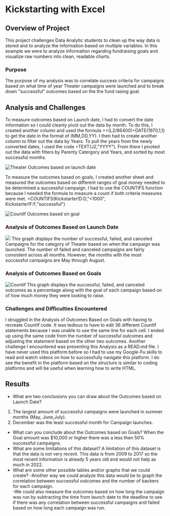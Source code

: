 # Kickstarting with Excel

## Overview of Project
This project challenges Data Analytic students to clean up the way data is stored and to analyze the information based on multiple variables. In this example we were to analyze information regarding fundraising goals and visualize raw numbers into clean, readable charts.

### Purpose
The purpose of my analysis was to correlate success criteria for campaigns based on what time of year Theater campaigns were launched and to break down "successful" outcomes based on the the fund rasing goal.  

## Analysis and Challenges
To measure outcomes based on Launch date, I had to convert the date information so I could cleanly pivot out the data by month. To do this, I created another column and used the formula ==(L2/86400)+DATE(1970,1,1) to get the date in the format of (MM,DD,YY).  I then had to create another column to filter out the data by Years.  To pull the years from the newly converted dates, I used the code =TEXT(J2,"YYYY").  From there I pivoted out the data with filters by Parenty Catergory and Years, and sorted by most successful months.

![Theater Outcomes based on launch date](https://user-images.githubusercontent.com/107078763/173841071-209c242e-ad98-40a0-a26d-bea071c01944.png)

To measure the outcomes based on goals, I created another sheet and measured the outcomes based on different ranges of goal money needed to be determined a successful campaign.  I had to use the COUNTIFS function because I needed the formula to measure a count if both criteria measures were met.  =COUNTIFS(Kickstarter!D:D,"<1000", Kickstarter!F:F,"successful")

  ![CountIf Outcomes based on goal](https://user-images.githubusercontent.com/107078763/173841334-39d9274e-2ccd-4325-89a1-92fae67c9ed4.png)


### Analysis of Outcomes Based on Launch Date
![](https://user-images.githubusercontent.com/107078763/173824774-eaa800f8-a599-4fd1-b544-321d4c3015aa.png)
This graph displays the number of successful, failed, and canceled Campaigns for the category of Theater based on when the campaign was launched.  The number of failed and canceled campaigns are fairly consistent across all months.  However, the months with the most successful campaigns are May through August.


### Analysis of Outcomes Based on Goals
![Countif](https://user-images.githubusercontent.com/107078763/176210931-1a925d76-1b68-478f-9206-e2825857519d.png)
This graph displays the successful, failed, and canceled outcomes as a percentage along with the goal of each campaign based on of how much money they were looking to raise.  
### Challenges and Difficulties Encountered
I struggled in the Analysis of Outcomes Based on Goals with having to recreate CountIf code.  It was tedious to have to edit 36 different CountIf statements because I was unable to use the same line for each cell.  I ended up using the same code from the number of successful outcomes and adjusting the statement based on the other two outcomes.
Another challenge I encountered was presenting this Analysis as a READ.md file.  I have never used this platform before so I had to use my Google-Fu skills to read and watch videos on how to successfully navigate this platform. I do see the benefit in the platform based on the structure is similar to coding platforms and will be useful when learning how to write HTML.

## Results

- What are two conclusions you can draw about the Outcomes based on Launch Date?
1. The largest amount of successful campaigns were launched in summer months (May, June,July). 
2. December was the least successful month for Campaign launches.
- What can you conclude about the Outcomes based on Goals?
When the Goal amount was $10,000 or higher there was a less then 50% successful campaigns.
- What are some limitations of this dataset?
A limitation of this dataset is that the data is not very recent.  This data is from 2009 to 2017 so the most recent information is already 5 years old and would not help as much in 2022.
- What are some other possible tables and/or graphs that we could create?
  -Another way we could analyze this data would be to graph the correlation between successful outcomes and the number of backers for each campaign.  
  -We could also measure the outcomes based on how long the campaign was run by subtracting the time from launch date to the deadline to see if there was any     correlation between successful campaigns and failed based on how long each campaign was run.
